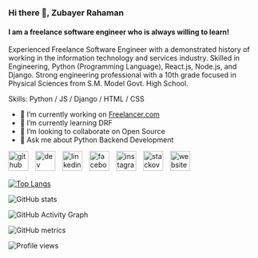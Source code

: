 ### Hi there 👋, Zubayer Rahaman
#### I am a freelance software engineer who is always willing to learn!
Experienced Freelance Software Engineer with a demonstrated history of working in the information technology and services industry. Skilled in Engineering, Python (Programming Language), React.js, Node.js, and Django. Strong engineering professional with a 10th grade focused in Physical Sciences from S.M. Model Govt. High School.

Skills: Python / JS / Django / HTML / CSS

- 🔭 I’m currently working on [Freelancer.com](https://freelancer.com/u/Zubayerskd "My freelancer profile") 
- 🌱 I’m currently learning DRF 
- 👯 I’m looking to collaborate on Open Source 
- 💬 Ask me about Python Backend Development 


[<img src='https://cdn.jsdelivr.net/npm/simple-icons@3.0.1/icons/github.svg' alt='github' height='40' style="margin-right: 10px">](https://github.com/Zubayer204)  [<img src='https://cdn.jsdelivr.net/npm/simple-icons@3.0.1/icons/dev-dot-to.svg' alt='dev' height='40' style="margin-right: 10px">](https://dev.to/zubayer204)  [<img src='https://cdn.jsdelivr.net/npm/simple-icons@3.0.1/icons/linkedin.svg' alt='linkedin' height='40' style="margin-right: 10px">](https://www.linkedin.com/in/zuba-the-coder/)  [<img src='https://cdn.jsdelivr.net/npm/simple-icons@3.0.1/icons/facebook.svg' alt='facebook' height='40' style="margin-right: 10px">](https://www.facebook.com/zubayer.rahman.39589)  [<img src='https://cdn.jsdelivr.net/npm/simple-icons@3.0.1/icons/instagram.svg' alt='instagram' height='40' style="margin-right: 10px">](https://www.instagram.com/zubayer204/)  [<img src='https://cdn.jsdelivr.net/npm/simple-icons@3.0.1/icons/stackoverflow.svg' alt='stackoverflow' height='40' style="margin-right: 10px">](https://stackoverflow.com/users/14739067)  [<img src='https://cdn.jsdelivr.net/npm/simple-icons@3.0.1/icons/icloud.svg' alt='website' height='40' style="margin-right: 10px">](https://zubayer.netlify.app/)  

[![Top Langs](https://github-readme-stats.vercel.app/api/top-langs/?username=Zubayer204)](https://github.com/anuraghazra/github-readme-stats)

![GitHub stats](https://github-readme-stats.vercel.app/api?username=Zubayer204&show_icons=true&count_private=true)  

![GitHub Activity Graph](https://activity-graph.herokuapp.com/graph?username=Zubayer204)  

![GitHub metrics](https://metrics.lecoq.io/Zubayer204)  

![Profile views](https://gpvc.arturio.dev/Zubayer204)  
